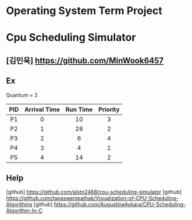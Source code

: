 # Operating System Term Project


# Cpu Scheduling Simulator


## [김민욱] https://github.com/MinWook6457

## Ex
Quantum = 2

|PID|Arrival Time|Run Time|Priority|
|:-:|:-:|:-:|:-:|
|P1|0|10|3|
|P2|1|28|2|
|P3|2|6|4|
|P4|3|4|1|
|P5|4|14|2|


## Help
[github] https://github.com/alstn2468/cpu-scheduling-simulator
[github] https://github.com/tapaswenipathak/Visualization-of-CPU-Scheduling-Algorithms
[github] https://github.com/AugustineAykara/CPU-Scheduling-Algorithm-In-C 
